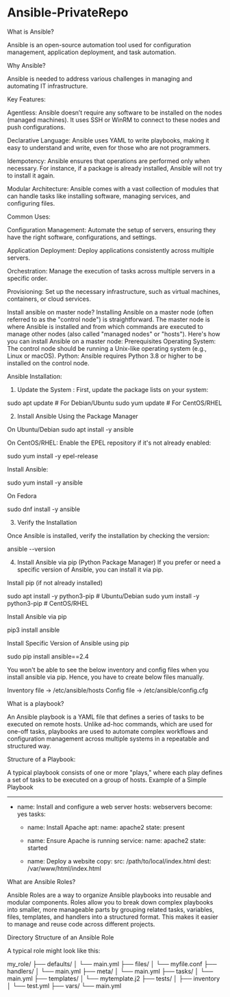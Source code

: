 # Ansible-PrivateRepo

What is Ansible?

Ansible is an open-source automation tool used for configuration management, application deployment, and task automation.

Why Ansible?

Ansible is needed to address various challenges in managing and automating IT infrastructure.

Key Features:

Agentless: Ansible doesn’t require any software to be installed on the nodes (managed machines). It uses SSH or WinRM to connect to these nodes and push configurations.

Declarative Language: Ansible uses YAML to write playbooks, making it easy to understand and write, even for those who are not programmers.

Idempotency: Ansible ensures that operations are performed only when necessary. For instance, if a package is already installed, Ansible will not try to install it again.

Modular Architecture: Ansible comes with a vast collection of modules that can handle tasks like installing software, managing services, and configuring files.

Common Uses:

Configuration Management: Automate the setup of servers, ensuring they have the right software, configurations, and settings.

Application Deployment: Deploy applications consistently across multiple servers.

Orchestration: Manage the execution of tasks across multiple servers in a specific order.

Provisioning: Set up the necessary infrastructure, such as virtual machines, containers, or cloud services.


Install ansible on master node?
Installing Ansible on a master node (often referred to as the "control node") is straightforward. The master node is where Ansible is installed and from which commands are executed to manage other nodes (also called "managed nodes" or "hosts"). Here's how you can install Ansible on a master node:
Prerequisites
Operating System: The control node should be running a Unix-like operating system (e.g., Linux or macOS). 
Python: Ansible requires Python 3.8 or higher to be installed on the control node.

Ansible Installation:

1. Update the System : First, update the package lists on your system:

sudo apt update  # For Debian/Ubuntu
sudo yum update  # For CentOS/RHEL

2. Install Ansible Using the Package Manager 

On Ubuntu/Debian
sudo apt install -y ansible

On CentOS/RHEL: Enable the EPEL repository if it's not already enabled:

sudo yum install -y epel-release

Install Ansible:

sudo yum install -y ansible

On Fedora

sudo dnf install -y ansible

3. Verify the Installation

Once Ansible is installed, verify the installation by checking the version:

ansible --version

4. Install Ansible via pip (Python Package Manager)
If you prefer or need a specific version of Ansible, you can install it via pip.

Install pip (if not already installed)

sudo apt install -y python3-pip  # Ubuntu/Debian
sudo yum install -y python3-pip  # CentOS/RHEL

Install Ansible via pip

pip3 install ansible

Install Specific Version of Ansible using pip

sudo pip install ansible==2.4

You won't be able to see the below inventory and config files when you install ansible via pip. Hence, you have to create below files manually.

Inventory file -> /etc/ansible/hosts
Config file -> /etc/ansible/config.cfg

What is a playbook?

An Ansible playbook is a YAML file that defines a series of tasks to be executed on remote hosts. Unlike ad-hoc commands, which are used for one-off tasks, playbooks are used to automate complex workflows and configuration management across multiple systems in a repeatable and structured way.

Structure of a Playbook:

A typical playbook consists of one or more "plays," where each play defines a set of tasks to be executed on a group of hosts.
Example of a Simple Playbook

---
- name: Install and configure a web server
  hosts: webservers
  become: yes
  tasks:
    - name: Install Apache
      apt:
        name: apache2
        state: present

    - name: Ensure Apache is running
      service:
        name: apache2
        state: started

    - name: Deploy a website
      copy:
        src: /path/to/local/index.html
        dest: /var/www/html/index.html

What are Ansible Roles?

Ansible Roles are a way to organize Ansible playbooks into reusable and modular components. Roles allow you to break down complex playbooks into smaller, more manageable parts by grouping related tasks, variables, files, templates, and handlers into a structured format. This makes it easier to manage and reuse code across different projects.


Directory Structure of an Ansible Role

A typical role might look like this:

my_role/
├── defaults/
│   └── main.yml
├── files/
│   └── myfile.conf
├── handlers/
│   └── main.yml
├── meta/
│   └── main.yml
├── tasks/
│   └── main.yml
├── templates/
│   └── mytemplate.j2
├── tests/
│   ├── inventory
│   └── test.yml
├── vars/
    └── main.yml


